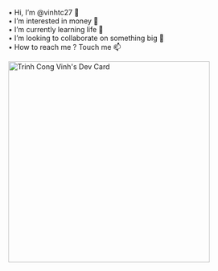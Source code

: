• Hi, I’m @vinhtc27 👋 <br />
• I’m interested in money 👀 <br />
• I’m currently learning life 🌱 <br />
• I’m looking to collaborate on something big 💞️ <br />
• How to reach me ? Touch me 📫 <br />

<a href="https://app.daily.dev/vinhtc27"><img src="https://api.daily.dev/devcards/8b6e3945b8354433ac375001405c9295.png?r=p5u" width="400" alt="Trinh Cong Vinh's Dev Card"/></a>

<!---
vinhtc27/vinhtc27 is a ✨ special ✨ repository because its `README.md` (this file) appears on your GitHub profile.
You can click the Preview link to take a look at your changes.
--->
